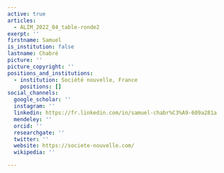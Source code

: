 ```yaml
---
active: true
articles:
  - ALIM_2022_04_table-ronde2
exerpt: ''
firstname: Samuel
is_institution: false
lastname: Chabré
picture: ''
picture_copyright: ''
positions_and_institutions:
  - institution: Société nouvelle, France
    positions: []
social_channels:
  google_scholar: ''
  instagram: ''
  linkedin: https://fr.linkedin.com/in/samuel-chabr%C3%A9-609a281a
  mendeley: ''
  orcid: ''
  researchgate: ''
  twitter: ''
  website: https://societe-nouvelle.com/
  wikipedia: ''

---
```

